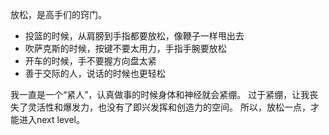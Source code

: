 放松，是高手们的窍门。

- 投篮的时候，从肩膀到手指都要放松，像鞭子一样甩出去
- 吹萨克斯的时候，按键不要太用力，手指手腕要放松
- 开车的时候，手不要握方向盘太紧
- 善于交际的人，说话的时候也更轻松

我一直是一个“紧人”，认真做事的时候身体和神经就会紧绷。
过于紧绷，让我丧失了灵活性和爆发力，也没有了即兴发挥和创造力的空间。
所以，放松一点，才能进入next level。